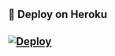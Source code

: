 
## 🚀 Deploy on Heroku 
[![Deploy](https://www.herokucdn.com/deploy/button.svg)](https://heroku.com/deploy?template=https://github.com/MickeyxD/Vamp-Spam-Bot-2.0.git)
------------------------------------------------

